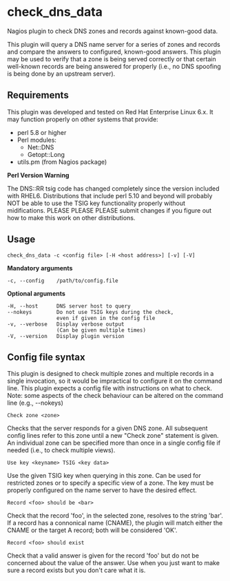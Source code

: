 # check\_dns_data

Nagios plugin to check DNS zones and records against known-good data.

This plugin will query a DNS name server for a series of zones and records and compare the answers to configured, known-good answers. This plugin may be used to verify that a zone is being served correctly or that certain well-known records are being answered for properly (i.e., no DNS spoofing is being done by an upstream server).

## Requirements

This plugin was developed and tested on Red Hat Enterprise Linux 6.x. It may function properly on other systems that provide:

* perl 5.8 or higher
* Perl modules:
  * Net::DNS
  * Getopt::Long
* utils.pm (from Nagios package)

**Perl Version Warning**

The DNS::RR tsig code has changed completely since the version included with RHEL6. Distributions that include perl 5.10 and beyond will probably NOT be able to use the TSIG key functionality properly without midifications. PLEASE PLEASE PLEASE submit changes if you figure out how to make this work on other distributions.

## Usage

    check_dns_data -c <config file> [-H <host address>] [-v] [-V]

**Mandatory arguments**

    -c, --config    /path/to/config.file

**Optional arguments**

    -H, --host      DNS server host to query
    --nokeys        Do not use TSIG keys during the check,
                    even if given in the config file
    -v, --verbose   Display verbose output
                    (Can be given multiple times)
    -V, --version   Display plugin version

## Config file syntax

This plugin is designed to check multiple zones and multiple records in a single invocation, so it would be impractical to configure it on the command line. This plugin expects a config file with instructions on what to check. Note: some aspects of the check behaviour can be altered on the command line (e.g., --nokeys)

`Check zone <zone>`

Checks that the server responds for a given DNS zone. All subsequent config lines refer to this zone until a new "Check zone" statement is given. An individual zone can be specified more than once in a single config file if needed (i.e., to check multiple views).

`Use key <keyname> TSIG <key data>`

Use the given TSIG key when querying in this zone. Can be used for restricted zones or to specify a specific view of a zone. The key must be properly configured on the name server to have the desired effect.

`Record <foo> should be <bar>`

Check that the record 'foo', in the selected zone, resolves to the string 'bar'. If a record has a connonical name (CNAME), the plugin will match either the CNAME or the target A record; both will be considered 'OK'.

`Record <foo> should exist`

Check that a valid answer is given for the record 'foo' but do not be concerned about the value of the answer. Use when you just want to make sure a record exists but you don't care what it is.

